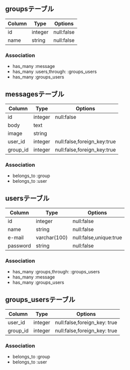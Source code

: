 ## groupsテーブル

|Column|Type|Options|
|------|----|-------|
|id|integer|null:false|
|name|string|null:false|
### Association
- has_many :message
- has_many :users,through: :groups_users
- has_many :groups_users

## messagesテーブル

|Column|Type|Options|
|------|----|-------|
|id|integer|null:false|
|body|text|
|image|string|
|user_id|integer|null:false,foreign_key:true|
|group_id|integer|null:false,foreign_key:true|

### Association
- belongs_to :group
- belongs_to :user

## usersテーブル

|Column|Type|Options|
|------|----|-------|
|id|integer|null:false|
|name|string|null:false|
|e-mail|varchar(100)|null:false,unique:true|
|password|string|null:false|

### Association
- has_many :groups,through: :groups_users
- has_many :message
- has_many :groups_users

## groups_usersテーブル

|Column|Type|Options|
|------|----|-------|
|user_id|integer|null:false,foreign_key: true|
|group_id|integer|null:false,foreign_key: true|

### Association
- belongs_to :group
- belongs_to :user
